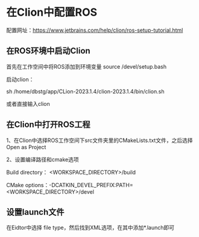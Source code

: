 # 在Clion中配置ROS

配置网址：https://www.jetbrains.com/help/clion/ros-setup-tutorial.html

## 在ROS环境中启动Clion

首先在工作空间中将ROS添加到环境变量 source  /devel/setup.bash

启动clion：

sh /home/dbstg/app/CLion-2023.1.4/clion-2023.1.4/bin/clion.sh

或者直接输入clion

## 在Clion中打开ROS工程

1、在Clion中选择ROS工作空间下src文件夹里的CMakeLists.txt文件，之后选择 Open as Project

2、设置编译路径和cmake选项

Build directory： <WORKSPACE_DIRECTORY>/build

CMake options：-DCATKIN_DEVEL_PREFIX:PATH=<WORKSPACE_DIRECTORY>/devel

## 设置launch文件

在Eidtor中选择 file type，然后找到XML选项，在其中添加*.launch即可 